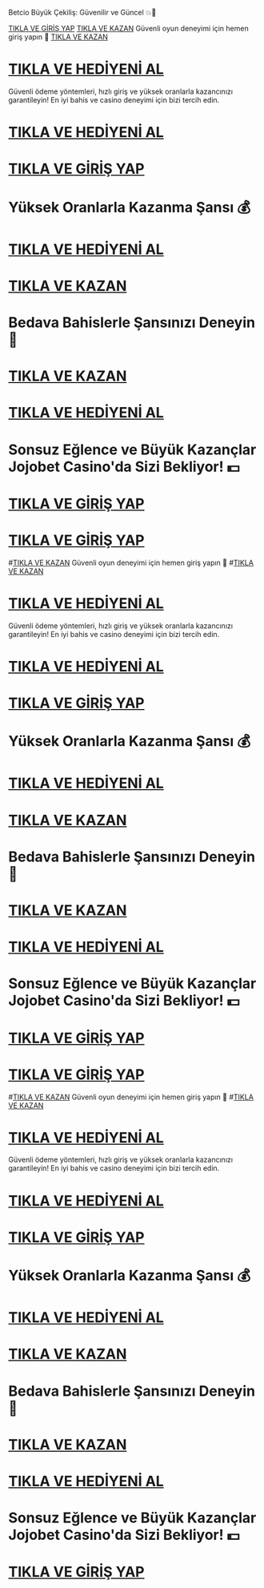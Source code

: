 Betcio Büyük Çekiliş: Güvenilir ve Güncel 💥🎲

<a href="https://yenilink.org/girisadresii">TIKLA VE GİRİŞ YAP</a>
<a href="https://yenilink.org/girisadresii">TIKLA VE KAZAN</a>
Güvenli oyun deneyimi için hemen giriş yapın 🎁
<a href="https://yenilink.org/girisadresii">TIKLA VE KAZAN</a>
# <a href="https://yenilink.org/girisadresii">TIKLA VE HEDİYENİ AL</a>
Güvenli ödeme yöntemleri, hızlı giriş ve yüksek oranlarla kazancınızı garantileyin! En iyi bahis ve casino deneyimi için bizi tercih edin.
# <a href="https://yenilink.org/girisadresii">TIKLA VE HEDİYENİ AL</a>
# <a href="https://yenilink.org/girisadresii">TIKLA VE GİRİŞ YAP</a>
# Yüksek Oranlarla Kazanma Şansı 💰
# <a href="https://yenilink.org/girisadresii">TIKLA VE HEDİYENİ AL</a>
# <a href="https://yenilink.org/girisadresii">TIKLA VE KAZAN</a>
# Bedava Bahislerle Şansınızı Deneyin 🎯
# <a href="https://yenilink.org/girisadresii">TIKLA VE KAZAN</a>
# <a href="https://yenilink.org/girisadresii">TIKLA VE HEDİYENİ AL</a>
# Sonsuz Eğlence ve Büyük Kazançlar Jojobet Casino'da Sizi Bekliyor! 💵
# <a href="https://yenilink.org/girisadresii">TIKLA VE GİRİŞ YAP</a>
# <a href="https://yenilink.org/girisadresii">TIKLA VE GİRİŞ YAP</a>
#<a href="https://yenilink.org/girisadresii">TIKLA VE KAZAN</a>
Güvenli oyun deneyimi için hemen giriş yapın 🎁
#<a href="https://yenilink.org/girisadresii">TIKLA VE KAZAN</a>
# <a href="https://yenilink.org/girisadresii">TIKLA VE HEDİYENİ AL</a>
Güvenli ödeme yöntemleri, hızlı giriş ve yüksek oranlarla kazancınızı garantileyin! En iyi bahis ve casino deneyimi için bizi tercih edin.
# <a href="https://yenilink.org/girisadresii">TIKLA VE HEDİYENİ AL</a>
# <a href="https://yenilink.org/girisadresii">TIKLA VE GİRİŞ YAP</a>
# Yüksek Oranlarla Kazanma Şansı 💰
# <a href="https://yenilink.org/girisadresii">TIKLA VE HEDİYENİ AL</a>
# <a href="https://yenilink.org/girisadresii">TIKLA VE KAZAN</a>
# Bedava Bahislerle Şansınızı Deneyin 🎯
# <a href="https://yenilink.org/girisadresii">TIKLA VE KAZAN</a>
# <a href="https://yenilink.org/girisadresii">TIKLA VE HEDİYENİ AL</a>
# Sonsuz Eğlence ve Büyük Kazançlar Jojobet Casino'da Sizi Bekliyor! 💵
# <a href="https://yenilink.org/girisadresii">TIKLA VE GİRİŞ YAP</a>
# <a href="https://yenilink.org/girisadresii">TIKLA VE GİRİŞ YAP</a>
#<a href="https://yenilink.org/girisadresii">TIKLA VE KAZAN</a>
Güvenli oyun deneyimi için hemen giriş yapın 🎁
#<a href="https://yenilink.org/girisadresii">TIKLA VE KAZAN</a>
# <a href="https://yenilink.org/girisadresii">TIKLA VE HEDİYENİ AL</a>
Güvenli ödeme yöntemleri, hızlı giriş ve yüksek oranlarla kazancınızı garantileyin! En iyi bahis ve casino deneyimi için bizi tercih edin.
# <a href="https://yenilink.org/girisadresii">TIKLA VE HEDİYENİ AL</a>
# <a href="https://yenilink.org/girisadresii">TIKLA VE GİRİŞ YAP</a>
# Yüksek Oranlarla Kazanma Şansı 💰
# <a href="https://yenilink.org/girisadresii">TIKLA VE HEDİYENİ AL</a>
# <a href="https://yenilink.org/girisadresii">TIKLA VE KAZAN</a>
# Bedava Bahislerle Şansınızı Deneyin 🎯
# <a href="https://yenilink.org/girisadresii">TIKLA VE KAZAN</a>
# <a href="https://yenilink.org/girisadresii">TIKLA VE HEDİYENİ AL</a>
# Sonsuz Eğlence ve Büyük Kazançlar Jojobet Casino'da Sizi Bekliyor! 💵
# <a href="https://yenilink.org/girisadresii">TIKLA VE GİRİŞ YAP</a>
